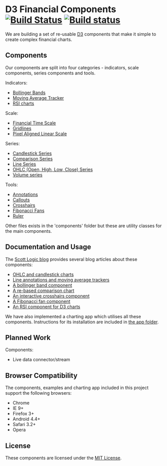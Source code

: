 # D3 Financial Components [![Build Status](https://travis-ci.org/jleft/d3-financial-components.svg?branch=travis)](https://travis-ci.org/jleft/d3-financial-components) [![Build status](https://ci.appveyor.com/api/projects/status/ew0ra4uwf857chne?svg=true)](https://ci.appveyor.com/project/jleft/d3-financial-components)

We are building a set of re-usable [D3](http://d3js.org) components that make it simple to create complex financial charts.

## Components

Our components are split into four categories - indicators, scale components, series components and tools.

Indicators:

+ [Bollinger Bands](examples/basic-examples/bollingerBands.html)
+ [Moving Average Tracker](examples/basic-examples/movingAverage.html)
+ [RSI charts](examples/basic-examples/relativeStrengthIndex.html)

Scale:

+ [Financial Time Scale](examples/basic-examples/financeScale.html)
+ [Gridlines](examples/basic-examples/gridlines.html)
+ [Pixel Aligned Linear Scale](examples/basic-examples/linearScale.html)

Series:

+ [Candlestick Series](examples/basic-examples/candlestick.html)
+ [Comparison Series](examples/basic-examples/comparison.html)
+ [Line Series](examples/basic-examples/line.html)
+ [OHLC (Open, High, Low, Close) Series](examples/basic-examples/ohlc.html)
+ [Volume series](examples/basic-examples/volume.html)

Tools:

+ [Annotations](examples/basic-examples/annotation.html)
+ [Callouts](examples/basic-examples/callouts.html)
+ [Crosshairs](examples/basic-examples/crosshairs.html)
+ [Fibonacci Fans](examples/basic-examples/fibonacciFan.html)
+ [Ruler](examples/basic-examples/measure.html)

Other files exists in the 'components' folder but these are utility classes for the main components.

## Documentation and Usage

The [Scott Logic blog](http://www.scottlogic.com/blog/) provides several blog articles about these components:

+ [OHLC and candlestick charts](http://www.scottlogic.com/blog/2014/08/19/an-ohlc-chart-component-for-d3.html)
+ [Line annotations and moving average trackers](http://www.scottlogic.com/blog/2014/08/26/two-line-components-for-d3-charts.html)
+ [A bollinger band component](http://www.scottlogic.com/blog/2014/08/28/bollinger.html)
+ [A re-based comparison chart](http://www.scottlogic.com/blog/2014/09/26/an-interactive-stock-comparison-chart-with-d3.html)
+ [An interactive crosshairs component](http://www.scottlogic.com/blog/2014/09/29/crosshairs.html)
+ [A Fibonacci fan component](http://www.scottlogic.com/blog/2014/10/31/fibonacci.html)
+ [An RSI component for D3 charts](http://www.scottlogic.com/blog/2014/11/14/d3_chartcomponents_rsi.html)

We have also implemented a charting app which utilises all these components.
Instructions for its installation are included in [the app folder](examples/app).

## Planned Work

Components:

+ Live data connector/stream

## Browser Compatibility

The components, examples and charting app included in this project support the following browsers:

* Chrome
* IE 9+
* Firefox 3+
* Android 4.4+
* Safari 3.2+
* Opera

## License

These components are licensed under the [MIT License](http://opensource.org/licenses/MIT).